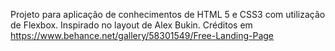 Projeto para aplicação de conhecimentos de HTML 5 e CSS3 com utilização de Flexbox.
Inspirado no layout de Alex Bukin.
Créditos em https://www.behance.net/gallery/58301549/Free-Landing-Page